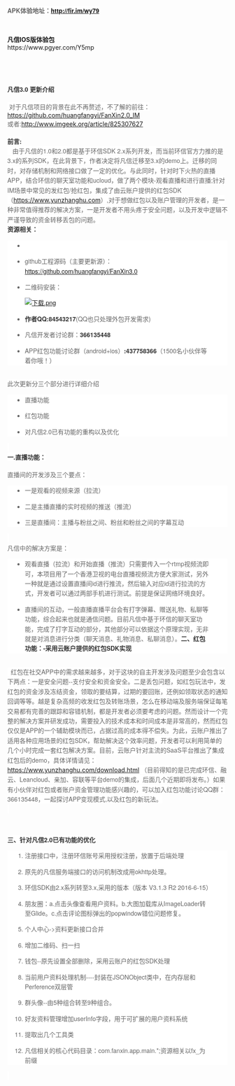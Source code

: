 <p>
    <span style="box-sizing: border-box; font-weight: 700; color: rgb(51, 51, 51); font-family: &quot;Helvetica Neue&quot;, STHeiti, 微软雅黑, &quot;Microsoft YaHei&quot;, Helvetica, Arial, sans-serif; font-size: 14px; line-height: 22.4px; background-color: rgb(255, 255, 255);"><span style="color: rgb(102, 102, 102); font-family: &#39;Helvetica Neue&#39;, STHeiti, 微软雅黑, &#39;Microsoft YaHei&#39;, Helvetica, Arial, sans-serif; font-size: 14px; line-height: 22.4px; background-color: rgb(255, 255, 255);">APK体验地址：</span><a href="http://fir.im/wy79" target="_blank" style="font-family: &#39;Helvetica Neue&#39;, STHeiti, 微软雅黑, &#39;Microsoft YaHei&#39;, Helvetica, Arial, sans-serif; font-size: 14px; line-height: 22.4px; white-space: normal; background-color: rgb(255, 255, 255);">http://fir.im/wy79</a></span>
</p>
<p>
    <br/>
</p>
<p>
    <strong>凡信IOS版体验包</strong><br/>https://www.pgyer.com/Y5mp

<br/>
</p>
<p>
    <br/>
</p>
<p>
    <br/>
</p>
<p>
    <span style="box-sizing: border-box; font-weight: 700; color: rgb(51, 51, 51); font-family: &quot;Helvetica Neue&quot;, STHeiti, 微软雅黑, &quot;Microsoft YaHei&quot;, Helvetica, Arial, sans-serif; font-size: 14px; line-height: 22.4px; background-color: rgb(255, 255, 255);">凡信3.0 更新介绍</span><br/><br/><span style="color: rgb(102, 102, 102); font-family: &quot;Helvetica Neue&quot;, STHeiti, 微软雅黑, &quot;Microsoft YaHei&quot;, Helvetica, Arial, sans-serif; font-size: 14px; line-height: 22.4px; background-color: rgb(255, 255, 255);">&nbsp;对于凡信项目的背景在此不再赘述，不了解的前往：</span><a href="https://github.com/huangfangyi/FanXin2.0_IM" target="_blank">https://github.com/huangfangyi/FanXin2.0_IM</a><br/><span style="color: rgb(102, 102, 102); font-family: &quot;Helvetica Neue&quot;, STHeiti, 微软雅黑, &quot;Microsoft YaHei&quot;, Helvetica, Arial, sans-serif; font-size: 14px; line-height: 22.4px; background-color: rgb(255, 255, 255);">或者:</span><a href="http://www.imgeek.org/article/825307627">http://www.imgeek.org/article/825307627</a><br/><br/><span style="box-sizing: border-box; font-weight: 700; color: rgb(51, 51, 51); font-family: &quot;Helvetica Neue&quot;, STHeiti, 微软雅黑, &quot;Microsoft YaHei&quot;, Helvetica, Arial, sans-serif; font-size: 14px; line-height: 22.4px; background-color: rgb(255, 255, 255);">前言:</span><br/><span style="color: rgb(102, 102, 102); font-family: &quot;Helvetica Neue&quot;, STHeiti, 微软雅黑, &quot;Microsoft YaHei&quot;, Helvetica, Arial, sans-serif; font-size: 14px; line-height: 22.4px; background-color: rgb(255, 255, 255);">&nbsp; &nbsp;由于凡信的1.0和2.0都是基于环信SDK 2.x系列开发，而当前环信官方力推的是3.x的系列SDK，在此背景下，作者决定将凡信迁移至3.x的demo上。迁移的同时，对存储机制和网络接口做了一定的优化。与此同时，针对时下火热的直播APP，结合环信的聊天室功能和ucloud，做了两个模块-观看直播和进行直播;针对IM场景中常见的发红包/抢红包，集成了由云账户提供的红包SDK（</span><a href="https://www.yunzhanghu.com/" target="_blank">https://www.yunzhanghu.com</a><span style="color: rgb(102, 102, 102); font-family: &quot;Helvetica Neue&quot;, STHeiti, 微软雅黑, &quot;Microsoft YaHei&quot;, Helvetica, Arial, sans-serif; font-size: 14px; line-height: 22.4px; background-color: rgb(255, 255, 255);">）,对于想做红包以及账户管理的开发者，是一种非常值得推荐的解决方案，一是开发者不用头疼于安全问题，以及开发中逻辑不严谨导致的资金转移丢包的问题。</span><br/><span style="box-sizing: border-box; font-weight: 700; color: rgb(51, 51, 51); font-family: &quot;Helvetica Neue&quot;, STHeiti, 微软雅黑, &quot;Microsoft YaHei&quot;, Helvetica, Arial, sans-serif; font-size: 14px; line-height: 22.4px; background-color: rgb(255, 255, 255);">资源相关：</span><br/>
</p>
<ul style="box-sizing: border-box; padding: 0px 40px; color: rgb(102, 102, 102); font-family: &quot;Helvetica Neue&quot;, STHeiti, 微软雅黑, &quot;Microsoft YaHei&quot;, Helvetica, Arial, sans-serif; font-size: 14px; line-height: 22.4px; white-space: normal; background-color: rgb(255, 255, 255);" class=" list-paddingleft-2">
    <li>
        <p>
            <br/>
        </p>
    </li>
    <li>
        <p>
            github工程源码（主要更新源）：<a href="https://github.com/huangfangyi/FanXin3.0" target="_blank">https://github.com/huangfangyi/FanXin3.0</a>
        </p>
    </li>
    <li>
        <p>
            二维码安装：
        </p>
        <p>
            <a href="http://www.imgeek.org/uploads/article/20160717/7d706304e3c4a2258bd50d8a3305d07f.png" target="_blank"><img src="http://www.imgeek.org/uploads/article/20160717/7d706304e3c4a2258bd50d8a3305d07f.png" title="下载.png" alt="下载.png"/></a>
        </p>
    </li>
    <li>
        <p>
            <span style="box-sizing: border-box; font-weight: 700; color: rgb(51, 51, 51);">作者QQ:84543217</span>(QQ也只处理外包开发需求)
        </p>
    </li>
    <li>
        <p>
            凡信开发者讨论群：<span style="box-sizing: border-box; font-weight: 700; color: rgb(51, 51, 51);">366135448</span>
        </p>
    </li>
    <li>
        <p>
            APP红包功能讨论群（android+ios）<span style="box-sizing: border-box; font-weight: 700; color: rgb(51, 51, 51);">:437758366</span>（1500名小伙伴等着你哦！）
        </p>
    </li>
</ul>
<p>
    <br/><span style="color: rgb(102, 102, 102); font-family: &quot;Helvetica Neue&quot;, STHeiti, 微软雅黑, &quot;Microsoft YaHei&quot;, Helvetica, Arial, sans-serif; font-size: 14px; line-height: 22.4px; background-color: rgb(255, 255, 255);">此次更新分三个部分进行详细介绍</span><br/>
</p>
<ul style="box-sizing: border-box; padding: 0px 40px; color: rgb(102, 102, 102); font-family: &quot;Helvetica Neue&quot;, STHeiti, 微软雅黑, &quot;Microsoft YaHei&quot;, Helvetica, Arial, sans-serif; font-size: 14px; line-height: 22.4px; white-space: normal; background-color: rgb(255, 255, 255);" class=" list-paddingleft-2">
    <li>
        <p>
            直播功能
        </p>
    </li>
    <li>
        <p>
            红包功能
        </p>
    </li>
    <li>
        <p>
            对凡信2.0已有功能的重构以及优化
        </p>
    </li>
</ul>
<p>
    <span style="color: rgb(102, 102, 102); font-family: &quot;Helvetica Neue&quot;, STHeiti, 微软雅黑, &quot;Microsoft YaHei&quot;, Helvetica, Arial, sans-serif; font-size: 14px; line-height: 22.4px; background-color: rgb(255, 255, 255);">&nbsp;</span><br/><span style="box-sizing: border-box; font-weight: 700; color: rgb(51, 51, 51); font-family: &quot;Helvetica Neue&quot;, STHeiti, 微软雅黑, &quot;Microsoft YaHei&quot;, Helvetica, Arial, sans-serif; font-size: 14px; line-height: 22.4px; background-color: rgb(255, 255, 255);">一.直播功能：</span><br/><br/><span style="color: rgb(102, 102, 102); font-family: &quot;Helvetica Neue&quot;, STHeiti, 微软雅黑, &quot;Microsoft YaHei&quot;, Helvetica, Arial, sans-serif; font-size: 14px; line-height: 22.4px; background-color: rgb(255, 255, 255);">直播间的开发涉及三个要点：</span><br/>
</p>
<ul style="box-sizing: border-box; padding: 0px 40px; color: rgb(102, 102, 102); font-family: &quot;Helvetica Neue&quot;, STHeiti, 微软雅黑, &quot;Microsoft YaHei&quot;, Helvetica, Arial, sans-serif; font-size: 14px; line-height: 22.4px; white-space: normal; background-color: rgb(255, 255, 255);" class=" list-paddingleft-2">
    <li>
        <p>
            一是观看的视频来源（拉流）
        </p>
    </li>
    <li>
        <p>
            二是主播直播的实时视频的推送（推流）
        </p>
    </li>
    <li>
        <p>
            三是直播间：主播与粉丝之间、粉丝和粉丝之间的字幕互动
        </p>
    </li>
</ul>
<p>
    <span style="color: rgb(102, 102, 102); font-family: &quot;Helvetica Neue&quot;, STHeiti, 微软雅黑, &quot;Microsoft YaHei&quot;, Helvetica, Arial, sans-serif; font-size: 14px; line-height: 22.4px; background-color: rgb(255, 255, 255);">&nbsp;</span><br/><span style="color: rgb(102, 102, 102); font-family: &quot;Helvetica Neue&quot;, STHeiti, 微软雅黑, &quot;Microsoft YaHei&quot;, Helvetica, Arial, sans-serif; font-size: 14px; line-height: 22.4px; background-color: rgb(255, 255, 255);">凡信中的解决方案是：</span><br/>
</p>
<ul style="box-sizing: border-box; padding: 0px 40px; color: rgb(102, 102, 102); font-family: &quot;Helvetica Neue&quot;, STHeiti, 微软雅黑, &quot;Microsoft YaHei&quot;, Helvetica, Arial, sans-serif; font-size: 14px; line-height: 22.4px; white-space: normal; background-color: rgb(255, 255, 255);" class=" list-paddingleft-2">
    <li>
        <p>
            观看直播（拉流）和开始直播（推流）只需要传入一个rtmp视频流即可，本项目用了一个香港卫视的电台直播视频流方便大家测试，另外一种就是通过设置直播间id进行推流，然后输入对应id进行拉流的方式，开发者可以通过两部手机进行测试。前提是保证网络环境良好。
        </p>
    </li>
    <li>
        <p>
            直播间的互动，一般直播直播平台会有打字弹幕、赠送礼物、私聊等功能，综合起来也就是通信问题。目前凡信中基于环信的聊天室功能，完成了打字互动的部分，其他部分可以依据这个原理实现，无非就是对消息进行分类（聊天消息、礼物消息、私聊消息）。<span style="color: rgb(51, 51, 51); font-weight: 700; line-height: 22.4px;">二、红包功能：-采用云账户提供的红包SDK实现</span>
        </p>
    </li>
</ul>
<p>
    <br/><span style="color: rgb(102, 102, 102); font-family: &quot;Helvetica Neue&quot;, STHeiti, 微软雅黑, &quot;Microsoft YaHei&quot;, Helvetica, Arial, sans-serif; font-size: 14px; line-height: 22.4px; background-color: rgb(255, 255, 255);">&nbsp; 红包在社交APP中的需求越来越多，对于这块的自主开发涉及问题至少会包含以下两点：一是安全问题--支付安全和资金安全。二是丢包问题，如红包玩法中，发红包的资金涉及冻结资金，领取的要结算，过期的要回账，还例如领取状态的通知回调等等。越是复杂高频的收发红包及转账场景，怎么在移动端及服务端保证每笔交易都有完善的跟踪和容错机制，都是开发者必须要考虑的问题。然而设计一个完整的解决方案并研发成功，需要投入的技术成本和时间成本是非常高的，然而红包仅仅是APP的一个辅助模块而已，占据过高的成本得不偿失。为此，云账户推出了适用各种应用场景的红包SDK，帮助解决这个效率问题，开发者可以利用简单的几个小时完成一套红包解决方案。目前，云账户针对主流的SaaS平台推出了集成红包后的demo，具体详情请见：</span><a href="https://www.yunzhanghu.com/download.html" target="_blank">https://www.yunzhanghu.com/download.html</a><span style="color: rgb(102, 102, 102); font-family: &quot;Helvetica Neue&quot;, STHeiti, 微软雅黑, &quot;Microsoft YaHei&quot;, Helvetica, Arial, sans-serif; font-size: 14px; line-height: 22.4px; background-color: rgb(255, 255, 255);">&nbsp;（目前得知的是已完成环信、融云、Leancloud、亲加、容联等平台demo的集成，后面几个近期即将发布。）如果有小伙伴对红包或者账户资金管理功能感兴趣的，可以加入红包功能讨论QQ群：366135448，一起探讨APP变现模式,以及红包的新玩法。</span><br/><span style="color: rgb(102, 102, 102); font-family: &quot;Helvetica Neue&quot;, STHeiti, 微软雅黑, &quot;Microsoft YaHei&quot;, Helvetica, Arial, sans-serif; font-size: 14px; line-height: 22.4px; background-color: rgb(255, 255, 255);">&nbsp;</span><br/>
</p>
<p>
    <br/><br/><span style="box-sizing: border-box; font-weight: 700; color: rgb(51, 51, 51); font-family: &quot;Helvetica Neue&quot;, STHeiti, 微软雅黑, &quot;Microsoft YaHei&quot;, Helvetica, Arial, sans-serif; font-size: 14px; line-height: 22.4px; background-color: rgb(255, 255, 255);">三、针对凡信2.0已有功能的优化</span><br/>
</p>
<ol style="box-sizing: border-box; padding: 0px 40px; color: rgb(102, 102, 102); font-family: &quot;Helvetica Neue&quot;, STHeiti, 微软雅黑, &quot;Microsoft YaHei&quot;, Helvetica, Arial, sans-serif; font-size: 14px; line-height: 22.4px; white-space: normal; background-color: rgb(255, 255, 255);" class=" list-paddingleft-2">
    <li>
        <p>
            注册接口中，注册环信账号采用授权注册，放置于后端处理
        </p>
    </li>
    <li>
        <p>
            原先的凡信服务端接口的访问机制改成用okhttp处理。
        </p>
    </li>
    <li>
        <p>
            环信SDK由2.x系列转至3.x,采用的版本（版本 V3.1.3 R2 2016-6-15）
        </p>
    </li>
    <li>
        <p>
            朋友圈：a.点击头像查看用户资料。b.大图加载库从ImageLoader转至Glide。c.点击评论图标弹出的popwindow错位问题修复。
        </p>
    </li>
    <li>
        <p>
            个人中心-&gt;资料更新接口合并
        </p>
    </li>
    <li>
        <p>
            增加二维码、扫一扫
        </p>
    </li>
    <li>
        <p>
            钱包--原先设置全部删除，采用云账户的红包SDK处理
        </p>
    </li>
    <li>
        <p>
            当前用户资料处理机制----封装在JSONObject类中，在内存层和Perference双层管
        </p>
    </li>
    <li>
        <p>
            群头像--由5种组合转至9种组合。
        </p>
    </li>
    <li>
        <p>
            好友资料管理增加userInfo字段，用于可扩展的用户资料系统
        </p>
    </li>
    <li>
        <p>
            提取出几个工具类
        </p>
    </li>
    <li>
        <p>
            凡信相关的核心代码目录：com.fanxin.app.main.*;资源相关以fx_为前缀
        </p>
    </li>
</ol>
<p>
    <span style="color: rgb(102, 102, 102); font-family: &quot;Helvetica Neue&quot;, STHeiti, 微软雅黑, &quot;Microsoft YaHei&quot;, Helvetica, Arial, sans-serif; font-size: 14px; line-height: 22.4px; background-color: rgb(255, 255, 255);">&nbsp;</span><br/><br/>
</p>
<p>
    <br/>
</p>
<p>
    <br/>
</p>
<p>
    <br/>
</p>
<p>
    <br/>
</p>
<p>
    <br/>
</p>
<p>
    <br/>
</p>
